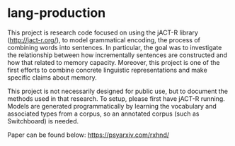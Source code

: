 # lang-production

This project is research code focused on using the jACT-R library (http://jact-r.org/), to model grammatical encoding, the process of 
combining words into sentences. In particular, the goal was to investigate the relationship between how incrementally sentences are 
constructed and how that related to memory capacity. Moreover, this project is one of the first efforts to combine concrete linguistic
representations and make specific claims about memory.

This project is not necessarily designed for public use, but to document the methods used in that research. To setup, please first have
jACT-R running. Models are generated programmatically by learning the vocabulary and associated types from a corpus, so an annotated
corpus (such as Switchboard) is needed. 

Paper can be found below:
https://psyarxiv.com/rxhnd/
